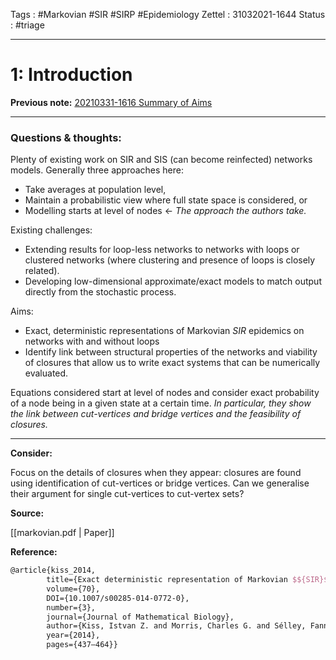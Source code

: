 Tags :   #Markovian #SIR #SIRP #Epidemiology 
Zettel :  31032021-1644
Status : #triage 

-----

# 1: Introduction

**Previous note:** [20210331-1616 Summary of Aims](20210331-1616%20Summary%20of%20Aims.md)

-----

### Questions & thoughts:

Plenty of existing work on SIR and SIS (can become reinfected) networks models. Generally three approaches here:
- Take averages at population level,
- Maintain a probabilistic view where full state space is considered, or
- Modelling starts at level of nodes <- _The approach the authors take._

Existing challenges:
- Extending results for loop-less networks to networks with loops or clustered networks (where clustering and presence of loops is closely related).
- Developing low-dimensional approximate/exact models to match output directly from the stochastic process.

Aims:
- Exact, deterministic representations of Markovian $SIR$ epidemics on networks with and without loops
- Identify link between structural properties of the networks and viability of closures that allow us to write exact systems that can be numerically evaluated.

Equations considered start at level of nodes and consider exact probability of a node being in a given state at a certain time. _In particular, they show the link between cut-vertices and bridge vertices and the feasibility of closures._


-----
 
**Consider:**

Focus on the details of closures when they appear: closures are found using identification of cut-vertices or bridge vertices. Can we generalise their argument for single cut-vertices to cut-vertex sets?


**Source:** 

[[markovian.pdf | Paper]]


**Reference:** 

```tex
@article{kiss_2014, 
		title={Exact deterministic representation of Markovian $${SIR}$$ epidemics on networks with and without loops},
		volume={70}, 
		DOI={10.1007/s00285-014-0772-0}, 
		number={3}, 
		journal={Journal of Mathematical Biology}, 
		author={Kiss, Istvan Z. and Morris, Charles G. and Sélley, Fanni and Simon, Péter L. and Wilkinson, Robert R.}, 
		year={2014}, 
		pages={437–464}}
```
